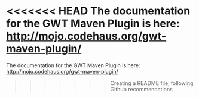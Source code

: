 <<<<<<< HEAD
The documentation for the **GWT Maven Plugin** is here: http://mojo.codehaus.org/gwt-maven-plugin/
=======
The documentation for the GWT Maven Plugin is here: http://mojo.codehaus.org/gwt-maven-plugin/
>>>>>>> Creating a README file, following Github recommendations
